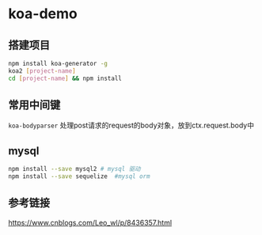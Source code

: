 # koa-demo

## 搭建项目

```bash
npm install koa-generator -g
koa2 [project-name]
cd [project-name] && npm install
```

## 常用中间键

`koa-bodyparser` 处理post请求的request的body对象，放到ctx.request.body中

## mysql 

```bash
npm install --save mysql2 # mysql 驱动
npm install --save sequelize  #mysql orm
```

## 参考链接

https://www.cnblogs.com/Leo_wl/p/8436357.html